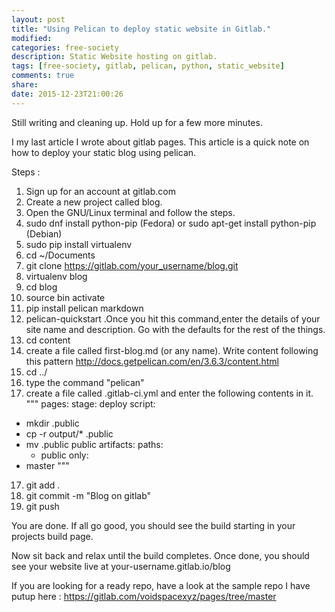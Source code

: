```yaml
---
layout: post
title: "Using Pelican to deploy static website in Gitlab."
modified:
categories: free-society
description: Static Website hosting on gitlab.
tags: [free-society, gitlab, pelican, python, static_website]
comments: true
share:
date: 2015-12-23T21:00:26
---
```


Still writing and cleaning up. Hold up for a few more minutes.

I my last article I wrote about gitlab pages.
This article is a quick note on how to deploy your static blog using pelican.

Steps :

1. Sign up for an account at gitlab.com
2. Create a new project called blog.
3. Open the GNU/Linux terminal and follow the steps.
4. sudo dnf install python-pip (Fedora) or sudo apt-get install python-pip (Debian)
5. sudo pip install virtualenv
6. cd ~/Documents
7. git clone https://gitlab.com/your_username/blog.git
7. virtualenv blog
8. cd blog
9. source bin activate
10. pip install pelican markdown
11. pelican-quickstart .Once you hit this command,enter the details of your site name and description. Go with the defaults for the rest of the things.
12. cd content
13. create a file called first-blog.md (or any name). Write content following this pattern http://docs.getpelican.com/en/3.6.3/content.html
14. cd ../
15. type the command "pelican"
16. create a file called .gitlab-ci.yml and enter the following contents in it.
"""
pages:
  stage: deploy
  script:
  - mkdir .public
  - cp -r output/* .public
  - mv .public public
  artifacts:
    paths:
    - public
  only:
  - master
"""
17. git add .
18. git commit -m "Blog on gitlab" 
19. git push

You are done. If all go good, you should see the build starting in your projects build page.

Now sit back and relax until the build completes. Once done, you should see your website live at your-username.gitlab.io/blog

If you are looking for a ready repo, have a look at the sample repo I have putup here : https://gitlab.com/voidspacexyz/pages/tree/master